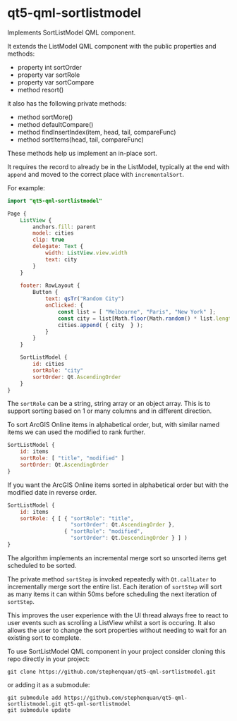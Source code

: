 # qt5-qml-sortlistmodel
Implements SortListModel QML component.

It extends the ListModel QML component with the public properties and methods:

 - property int sortOrder
 - property var sortRole
 - property var sortCompare
 - method resort()

it also has the following private methods:

 - method sortMore()
 - method defaultCompare()
 - method findInsertIndex(item, head, tail, compareFunc)
 - method sortItems(head, tail, compareFunc)

These methods help us implement an in-place sort.

It requires the record to already be in the ListModel, typically at the
end with `append` and moved to the correct place with `incrementalSort`.

For example:

```qml
import "qt5-qml-sortlistmodel"

Page {
    ListView {
        anchors.fill: parent
        model: cities
        clip: true
        delegate: Text {
            width: ListView.view.width
            text: city
        }
    }
    
    footer: RowLayout {
        Button {
            text: qsTr("Random City")
            onClicked: {
                const list = [ "Melbourne", "Paris", "New York" ];
                const city = list[Math.floor(Math.random() * list.length)];
                cities.append( { city  } );
            }
        }
    }

    SortListModel {
        id: cities
        sortRole: "city"
        sortOrder: Qt.AscendingOrder
    }
}
```

The `sortRole` can be a string, string array or an object array.
This is to support sorting based on 1 or many columns and in different
direction.

To sort ArcGIS Online items in alphabetical order, but, with similar
named items we can used the modified to rank further.

```qml
SortListModel {
    id: items
    sortRole: [ "title", "modified" ]
    sortOrder: Qt.AscendingOrder
}
```        

If you want the ArcGIS Online items sorted in alphabetical order
but with the modified date in reverse order.

```qml
SortListModel {
    id: items
    sortRole: { [ { "sortRole": "title",
                    "sortOrder": Qt.AscendingOrder },
                  { "sortRole": "modified",
                    "sortOrder": Qt.DescendingOrder } ] )
}
```        

The algorithm implements an incremental merge sort so unsorted items get
scheduled to be sorted.

The private method `sortStep` is invoked repeatedly with `Qt.callLater`
to incrementally merge sort the entire list. Each iteration of `sortStep`
will sort as many items it can within 50ms before scheduling the next
iteration of `sortStep`.

This improves the user experience with the UI thread always free to
react to user events such as scrolling a ListView whilst a sort is
occuring. It also allows the user to change the sort properties without
needing to wait for an existing sort to complete.

To use SortListModel QML component in your project consider cloning this
repo directly in your project:

    git clone https://github.com/stephenquan/qt5-qml-sortlistmodel.git
    
or adding it as a submodule:

    git submodule add https://github.com/stephenquan/qt5-qml-sortlistmodel.git qt5-qml-sortlistmodel
    git submodule update
